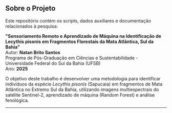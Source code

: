 ## Sobre o Projeto

Este repositório contém os scripts, dados auxiliares e documentação relacionados à pesquisa:

**"Sensoriamento Remoto e Aprendizado de Máquina na Identificação de Lecythis pisonis em Fragmentos Florestais da Mata Atlântica, Sul da Bahia"**  
Autor: **Natan Brito Santos**  
Programa de Pós-Graduação em Ciências e Sustentabilidade - Universidade Federal do Sul da Bahia (UFSB)  
Ano: **2025**

O objetivo deste trabalho é desenvolver uma metodologia para identificar indivíduos da espécie *Lecythis pisonis* (Sapucaia) em fragmentos de Mata Atlântica no Extremo Sul da Bahia, utilizando imagens multiespectrais do satélite Sentinel-2, aprendizado de máquina (Random Forest) e análise fenológica.

---
